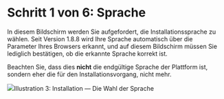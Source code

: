 # Schritt 1 von 6: Sprache

In diesem Bildschirm werden Sie aufgefordert, die Installationssprache zu wählen. Seit Version 1.8.8 wird Ihre Sprache automatisch über die Parameter Ihres Browsers erkannt, und auf diesem Bildschirm müssen Sie lediglich bestätigen, ob die erkannte Sprache korrekt ist.

Beachten Sie, dass dies **nicht** die endgültige Sprache der Plattform ist, sondern eher die für den Installationsvorgang, nicht mehr.

![](../../../../.gitbook/assets/images2%20%287%29.png)Illustration 3: Installation — Die Wahl der Sprache
